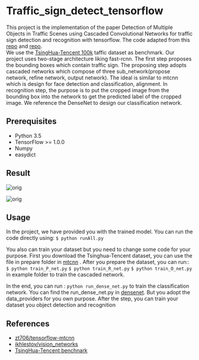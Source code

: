 # Traffic_sign_detect_tensorflow
This project is the implementation of the paper Detection of Multiple Objects in Traffic Scenes
using Cascaded Convolutional Networks for traffic sign detection and recognition with tensorflow. 
The code adapted from this [repo](https://github.com/zt706/tensorflow-mtcnn) and [repo](https://github.com/ikhlestov/vision_networks).
<br>
We use the [TsingHua-Tencent 100k](http://cg.cs.tsinghua.edu.cn/traffic-sign/)
taffic dataset as benchmark. Our project uses two-stage architecture liking fast-rcnn. The first step proposes the bounding boxes which contain traffic sign. The proposing step adopts cascaded networks which compose of three sub_network(propose network, refine network, output network). The ideal is similar to mtcnn which is design for face detection and classification, alignment. In recognition step, the purpose is to put the cropped image from the bounding box into the network to get the predicted label of the cropped image. We reference the DenseNet to design our classification network.

## Prerequisites
 * Python 3.5
 * TensorFlow >= 1.0.0
 * Numpy
 * easydict
 
## Result

 ![orig](https://github.com/ZhangDY1994/Traffic_sign_detect/blob/master/detect_79688.jpg)
 
 ![orig](https://github.com/ZhangDY1994/Traffic_sign_detect/blob/master/detect_82136.jpg)

## Usage
In the project, we have provided you with the trained model. You can run the code directly using:
`$ python runAll.py`

You also can train your dataset but you need to change some code for your purpose.
First you download the Tsinghua-Tencent dataset, you can use the file in prepare folder in [mtcnn](https://github.com/zt706/tensorflow-mtcnn) . After you prepare the dataset, you can run::
`$ python train_P_net.py`
`$ python train_R_net.py`
`$ python train_O_net.py`
in example folder to train the cascaded network.

In the end, you can run :
`python run_dense_net.py`
to train the classification network. You can find the run_dense_net.py in [densenet](https://github.com/ikhlestov/vision_networks).
But you adopt the data_providers for you own purpose.
After the step, you can train your dataset you object detection and recognition

## References
* [zt706/tensorflow-mtcnn](https://github.com/zt706/tensorflow-mtcnn)
* [ikhlestov/vision_networks](https://github.com/ikhlestov/vision_networks)
* [TsingHua-Tencent benchnark](http://cg.cs.tsinghua.edu.cn/traffic-sign/)




